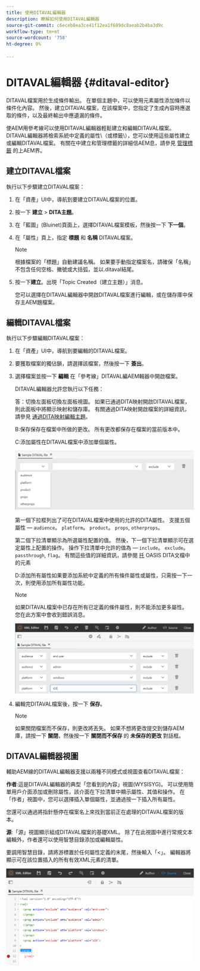 ```yaml
---
title: 使用DITAVAL編輯器
description: 瞭解如何使用DITAVAL編輯器
source-git-commit: c6eceb8ea3ce41f12ea1f689dc8aeab2b4ba3d9c
workflow-type: tm+mt
source-wordcount: '758'
ht-degree: 0%

---
```



# DITAVAL編輯器 {#ditaval-editor}

DITAVAL檔案用於生成條件輸出。 在單個主題中，可以使用元素屬性添加條件以條件化內容。 然後，建立DITAVAL檔案，在該檔案中，您指定了生成內容時應選取的條件，以及最終輸出中應遺漏的條件。

使AEM用參考線可以使用DITAVAL編輯器輕鬆建立和編輯DITAVAL檔案。 DITAVAL編輯器將檢索系統中定義的屬性\（或標籤\），您可以使用這些屬性建立或編輯DITAVAL檔案。 有關在中建立和管理標籤的詳細信AEM息，請參見 [管理標籤](https://experienceleague.adobe.com/docs/experience-manager-cloud-service/sites/authoring/features/tags.html?lang=en) 的上AEM界。

## 建立DITAVAL檔案

執行以下步驟建立DITAVAL檔案：

1. 在「資產」UI中，導航到要建立DITAVAL檔案的位置。

1. 按一下 **建立** \> **DITA主題**。

1. 在「藍圖」(Bluinet)頁面上，選擇DITAVAL檔案模板，然後按一下 **下一個**。

1. 在「屬性」頁上，指定 **標題** 和 **名稱** DITAVAL檔案。

   >[!NOTE]
   >
   > 根據檔案的「標題」自動建議名稱。 如果要手動指定檔案名，請確保「名稱」不包含任何空格、撇號或大括弧，並以.ditaval結尾。

1. 按一下&#x200B;**建立**。出現「Topic Created（建立主題）」消息。

   您可以選擇在DITAVAL編輯器中開啟DITAVAL檔案進行編輯，或在儲存庫中保存主AEM題檔案。


## 編輯DITAVAL檔案

執行以下步驟編輯DITAVAL檔案：

1. 在「資產」UI中，導航到要編輯的DITAVAL檔案。

1. 要獲取檔案的獨佔鎖，請選擇該檔案，然後按一下 **簽出**。

1. 選擇檔案並按一下 **編輯** 在「參考線」DITAVAL編AEM輯器中開啟檔案。

   DITAVAL編輯器允許您執行以下任務：

   答：切換左面板切換左面板視圖。 如果已通過DITA映射開啟DITAVAL檔案，則此面板中將顯示映射和儲存庫。 有關通過DITA映射開啟檔案的詳細資訊，請參見 [通過DITA映射編輯主題](map-editor-advanced-map-editor.md#id17ACJ0F0FHS)。

   B:保存保存在檔案中所做的更改。 所有更改都保存在檔案的當前版本中。

   C:添加屬性在DITAVAL檔案中添加單個屬性。

   ![](images/ditaval-editor-props.png)

   第一個下拉框列出了可在DITAVAL檔案中使用的允許的DITA屬性。 支援五個屬性 —  `audience`。 `platform`。 `product`。 `props`, `otherprops`。

   第二個下拉清單顯示為所選屬性配置的值。 然後，下一個下拉清單顯示可在選定屬性上配置的操作。 操作下拉清單中允許的值為 —  `include`。 `exclude`。 `passthrough`, `flag`。 有關這些值的詳細資訊，請參閱 [托](http://docs.oasis-open.org/dita/dita/v1.3/errata01/os/complete/part3-all-inclusive/langRef/ditaval/ditaval-prop.html#ditaval-prop) OASIS DITA文檔中的元素

   D:添加所有屬性如果要添加系統中定義的所有條件屬性或屬性，只需按一下一次，則使用添加所有屬性功能。

   >[!NOTE]
   >
   > 如果DITAVAL檔案中已存在所有已定義的條件屬性，則不能添加更多屬性。 您在此方案中會收到錯誤消息。

   ![](images/ditaval-all-props.png)

1. 編輯完DITAVAL檔案後，按一下 **保存**。

   >[!NOTE]
   >
   > 如果關閉檔案而不保存，則更改將丟失。 如果不想將更改提交到儲存AEM庫，請按一下 **關閉**，然後按一下 **關閉而不保存** 的 **未保存的更改** 對話框。


## DITAVAL編輯器視圖

輔助AEM線的DITAVAL編輯器支援以兩種不同模式或視圖查看DITAVAL檔案：

**作者**:這是DITAVAL編輯器的典型「您看到的內容」視圖\(WYSISYG\)。 可以使用簡單用戶介面添加或刪除屬性，該介面在下拉清單中顯示屬性、其值和操作。 在「作者」視圖中，您可以選擇插入單個屬性，並通過按一下插入所有屬性。

您還可以通過將指針懸停在檔案名上來找到當前正在處理的DITAVAL檔案的版本。

**源**:「源」視圖顯示組成DITAVAL檔案的基礎XML。 除了在此視圖中進行常規文本編輯外，作者還可以使用智慧目錄添加或編輯屬性。

要調用智慧目錄，請將游標置於任何屬性定義的末尾，然後輸入「&lt;」。 編輯器將顯示可在該位置插入的所有有效XML元素的清單。

![](images/ditaval-source-view.png)

